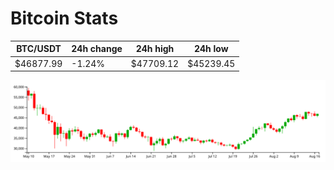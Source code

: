 # Bitcoin Stats

BTC/USDT|24h change|24h high|24h low|
|---|---|---|---|
|$46877.99|-1.24%|$47709.12|$45239.45|

<img src="./chart.svg">
